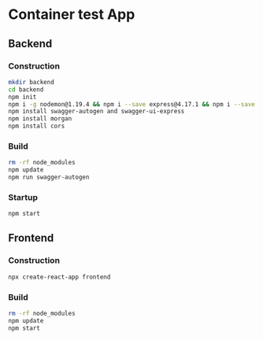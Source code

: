 # Container test App

## Backend

### Construction

```bash
mkdir backend
cd backend
npm init
npm i -g nodemon@1.19.4 && npm i --save express@4.17.1 && npm i --save body-parser@1.19.0 && npm i --save config@3.2.3
npm install swagger-autogen and swagger-ui-express
npm install morgan
npm install cors
```

### Build

```bash
rm -rf node_modules
npm update
npm run swagger-autogen
```

### Startup

```bash
npm start
```

## Frontend

### Construction

```bash
npx create-react-app frontend
```

### Build

```bash
rm -rf node_modules
npm update
npm start
```